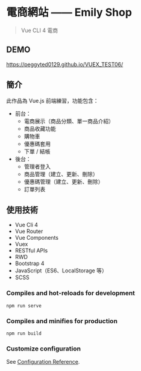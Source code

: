 # 電商網站 —— Emily Shop

> Vue CLI 4 電商

## DEMO

<https://peggyted0129.github.io/VUEX_TEST06/>

## 簡介

此作品為 Vue.js 前端練習，功能包含：

- 前台：
  - 電商展示（商品分類、單一商品介紹）
  - 商品收藏功能
  - 購物車
  - 優惠碼套用
  - 下單 / 結帳
- 後台：
  - 管理者登入
  - 商品管理（建立、更新、刪除）
  - 優惠碼管理（建立、更新、刪除）
  - 訂單列表
  
## 使用技術

- Vue Cli 4
- Vue Router
- Vue Components
- Vuex
- RESTful APIs
- RWD
- Bootstrap 4
- JavaScript（ES6、LocalStorage 等）
- SCSS

### Compiles and hot-reloads for development
```
npm run serve
```

### Compiles and minifies for production
```
npm run build
```

### Customize configuration
See [Configuration Reference](https://cli.vuejs.org/config/).
